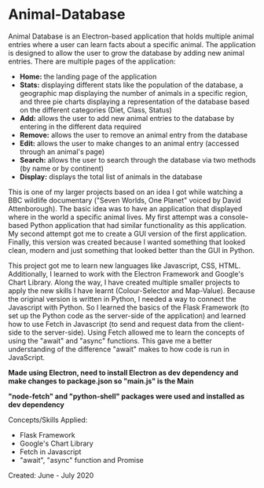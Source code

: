 # Animal-Database
Animal Database is an Electron-based application that holds multiple animal entries where a user can learn facts about a specific animal. The application is designed to allow the user to grow the database by adding new animal entries. There are multiple pages of the application:
- **Home:** the landing page of the application
- **Stats:** displaying different stats like the population of the database, a geographic map displaying the number of animals in a specific region, and three pie charts displaying a representation of the database based on the different categories (Diet, Class, Status)
- **Add:** allows the user to add new animal entries to the database by entering in the different data required
- **Remove:** allows the user to remove an animal entry from the database
- **Edit:** allows the user to make changes to an animal entry (accessed through an animal's page)
- **Search:** allows the user to search through the database via two methods (by name or by continent)
- **Display:** displays the total list of animals in the database

This is one of my larger projects based on an idea I got while watching a BBC wildlife documentary ("Seven Worlds, One Planet" voiced by David Attenborough). The basic idea was to have an application that displayed where in the world a specific animal lives. My first attempt was a console-based Python application that had similar functionality as this application. My second attempt got me to create a GUI version of the first application. Finally, this version was created because I wanted something that looked clean, modern and just something that looked better than the GUI in Python.

This project got me to learn new languages like Javascript, CSS, HTML. Additionally, I learned to work with the Electron Framework and Google's Chart Library. Along the way, I have created multiple smaller projects to apply the new skills I have learnt (Colour-Selector and Map-Value). Because the original version is written in Python, I needed a way to connect the Javascript with Python. So I learned the basics of the Flask Framework (to set up the Python code as the server-side of the application) and learned how to use Fetch in Javascript (to send and request data from the client-side to the server-side). Using Fetch allowed me to learn the concepts of using the "await" and "async" functions. This gave me a better understanding of the difference "await" makes to how code is run in JavaScript.

**Made using Electron, need to install Electron as dev dependency and make changes to package.json so "main.js" is the Main**

**"node-fetch" and "python-shell" packages were used and installed as dev dependency**

Concepts/Skills Applied:
- Flask Framework
- Google's Chart Library
- Fetch in Javascript
- "await", "async" function and Promise

Created: June - July 2020
